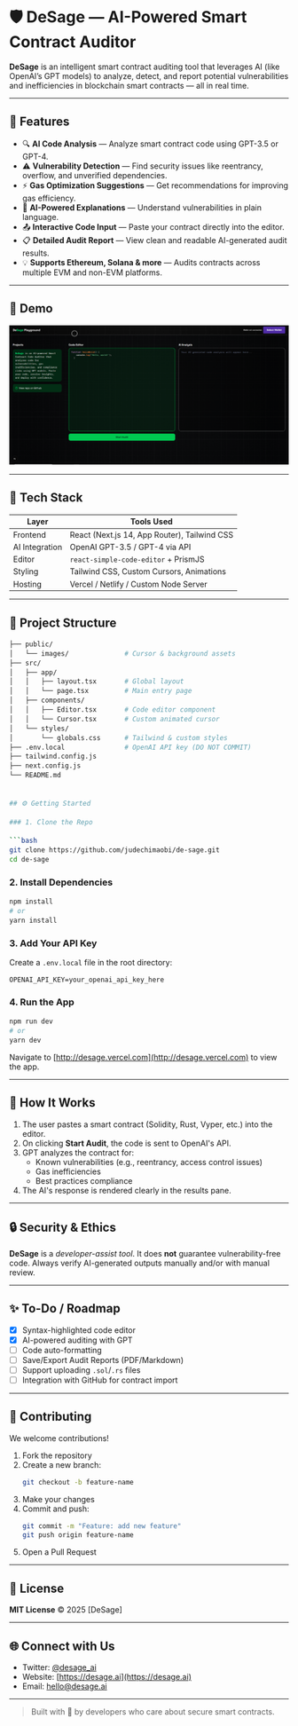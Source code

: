# 🛡️ DeSage — AI-Powered Smart Contract Auditor

**DeSage** is an intelligent smart contract auditing tool that leverages AI (like OpenAI’s GPT models) to analyze, detect, and report potential vulnerabilities and inefficiencies in blockchain smart contracts — all in real time.

---

## 🚀 Features

- 🔍 **AI Code Analysis** — Analyze smart contract code using GPT-3.5 or GPT-4.
- ⚠️ **Vulnerability Detection** — Find security issues like reentrancy, overflow, and unverified dependencies.
- ⚡ **Gas Optimization Suggestions** — Get recommendations for improving gas efficiency.
- 🧠 **AI-Powered Explanations** — Understand vulnerabilities in plain language.
- 📤 **Interactive Code Input** — Paste your contract directly into the editor.
- 📋 **Detailed Audit Report** — View clean and readable AI-generated audit results.
- 💡 **Supports Ethereum, Solana & more** — Audits contracts across multiple EVM and non-EVM platforms.

---

## 📸 Demo

![DeSage UI Screenshot](./public/images/screenshot.png)

---

## 🧰 Tech Stack

| Layer         | Tools Used                                  |
| ------------- | ------------------------------------------- |
| Frontend      | React (Next.js 14, App Router), Tailwind CSS |
| AI Integration| OpenAI GPT-3.5 / GPT-4 via API               |
| Editor        | `react-simple-code-editor` + PrismJS         |
| Styling       | Tailwind CSS, Custom Cursors, Animations     |
| Hosting       | Vercel / Netlify / Custom Node Server        |

---

## 📁 Project Structure

```bash
├── public/
│   └── images/              # Cursor & background assets
├── src/
│   ├── app/
│   │   ├── layout.tsx       # Global layout
│   │   └── page.tsx         # Main entry page
│   ├── components/
│   │   ├── Editor.tsx       # Code editor component
│   │   └── Cursor.tsx       # Custom animated cursor
│   └── styles/
│       └── globals.css      # Tailwind & custom styles
├── .env.local               # OpenAI API key (DO NOT COMMIT)
├── tailwind.config.js
├── next.config.js
└── README.md


## ⚙️ Getting Started

### 1. Clone the Repo

```bash
git clone https://github.com/judechimaobi/de-sage.git
cd de-sage
```

### 2. Install Dependencies

```bash
npm install
# or
yarn install
```

### 3. Add Your API Key

Create a `.env.local` file in the root directory:

```env
OPENAI_API_KEY=your_openai_api_key_here
```

### 4. Run the App

```bash
npm run dev
# or
yarn dev
```

Navigate to [http://desage.vercel.com](http://desage.vercel.com) to view the app.

---

## 🧠 How It Works

1. The user pastes a smart contract (Solidity, Rust, Vyper, etc.) into the editor.
2. On clicking **Start Audit**, the code is sent to OpenAI's API.
3. GPT analyzes the contract for:
   - Known vulnerabilities (e.g., reentrancy, access control issues)
   - Gas inefficiencies
   - Best practices compliance
4. The AI's response is rendered clearly in the results pane.

---

## 🔒 Security & Ethics

**DeSage** is a _developer-assist tool_. It does **not** guarantee vulnerability-free code. Always verify AI-generated outputs manually and/or with manual review.

---

## ✨ To-Do / Roadmap

- [x] Syntax-highlighted code editor
- [x] AI-powered auditing with GPT
- [ ] Code auto-formatting
- [ ] Save/Export Audit Reports (PDF/Markdown)
- [ ] Support uploading `.sol`/`.rs` files
- [ ] Integration with GitHub for contract import

---

## 🙌 Contributing

We welcome contributions!

1. Fork the repository
2. Create a new branch:  
   ```bash
   git checkout -b feature-name
   ```
3. Make your changes
4. Commit and push:
   ```bash
   git commit -m "Feature: add new feature"
   git push origin feature-name
   ```
5. Open a Pull Request

---

## 📝 License

**MIT License** © 2025 [DeSage]

---

## 🌐 Connect with Us

- Twitter: [@desage_ai](https://twitter.com/desage_ai)
- Website: [https://desage.ai](https://desage.ai)
- Email: hello@desage.ai

---

> Built with 💚 by developers who care about secure smart contracts.
